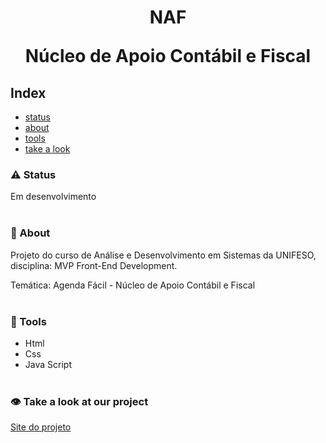 <h1 align="center">
    <strong>NAF</strong>
    <p>Núcleo de Apoio Contábil e Fiscal</p>
</h1>

## Index
- [status](#-Status)
- [about](#-About)
- [tools](#-Tools)
- [take a look](#-Take-a-look-at-our-project)

### ⚠️ Status

 Em desenvolvimento
<br><br>

### 📕 About

Projeto do curso de Análise e Desenvolvimento em Sistemas da UNIFESO, disciplina: MVP Front-End Development.

Temática: Agenda Fácil - Núcleo de Apoio Contábil e Fiscal
<br><br>

### 🧰 Tools
- Html
- Css
- Java Script
<br><br>

### 👁️ Take a look at our project
<a href="#">Site do projeto</a>

